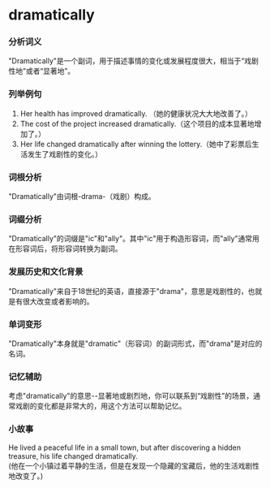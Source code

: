 # dramatically

### 分析词义

  

"Dramatically"是一个副词，用于描述事情的变化或发展程度很大，相当于“戏剧性地”或者“显著地”。

  

### 列举例句

  

1.  Her health has improved dramatically. （她的健康状况大大地改善了。）
2.  The cost of the project increased dramatically.（这个项目的成本显著地增加了。）
3.  Her life changed dramatically after winning the lottery.（她中了彩票后生活发生了戏剧性的变化。）

  

### 词根分析

  

"Dramatically"由词根-drama-（戏剧）构成。

  

### 词缀分析

  

"Dramatically"的词缀是"ic"和"ally"。其中"ic"用于构造形容词，而"ally"通常用在形容词后，将形容词转换为副词。

  

### 发展历史和文化背景

  

"Dramatically"来自于18世纪的英语，直接源于"drama"，意思是戏剧性的，也就是有很大改变或者影响的。

  

### 单词变形

  

"Dramatically"本身就是"dramatic"（形容词）的副词形式，而"drama"是对应的名词。

  

### 记忆辅助

  

考虑"dramatically"的意思--显著地或剧烈地，你可以联系到“戏剧性”的场景，通常戏剧的变化都是非常大的，用这个方法可以帮助记忆。

  

### 小故事

  

He lived a peaceful life in a small town, but after discovering a hidden treasure, his life changed dramatically.  
(他在一个小镇过着平静的生活，但是在发现一个隐藏的宝藏后，他的生活戏剧性地改变了。)

